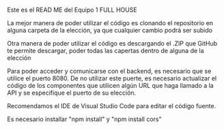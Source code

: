 Este es el READ ME del Equipo 1 FULL HOUSE

La mejor manera de poder utilizar el código es clonando el repositorio en alguna carpeta de la elección, ya que cualquier cambio podrá ser subido

Otra manera de poder utilizar el código es descargando el .ZIP que GitHub te permite descargar, poder todas las capertas dentro de alguna de la elección

Para poder acceder y comunicarse con el backend, es necesario que se utilice el puerto 8080. De no utilizar este puerte, es necesario actualizar el código de los componentes que utilicen algún URL que haga llamado a la API y se especifique el puerto de su elección.

Recomendamos el IDE de Visual Studio Code para editar el código fuente.

Es necesario installar "npm install" y "npm install cors" 
